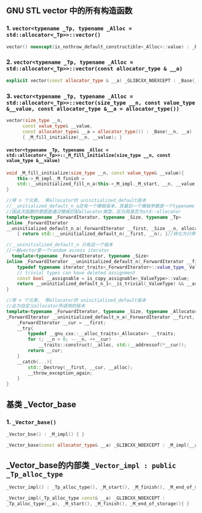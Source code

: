 <!-- TOC-->
## GNU STL vector 中的所有构造函数
### 1. `vector<typename _Tp, typename _Alloc = std::allocator<_Tp>>::vector()`
```c++
vector() noexcept(is_nothrow_default_constructible<_Alloc>::value) : _Base() { }
```
### 2. `vector<typename _Tp, typename _Alloc = std::allocator<_Tp>>::vector(const allocator_type & __a)`
```c++
explicit vector(const allocator_type & __a) _GLIBCXX_NOEXCEPT : _Base(__a) {} 
```
### 3. `vector<typename _Tp, typename _Alloc = std::allocator<_Tp>>::vector(size_type __n, const value_type &__value, const allocator_type &__a = allocator_type())`
```c++
vector(size_type __n, 
      const value_type& __value, 
      const allocator_type& __a = allocator_type()) : _Base(__n, __a)
      { _M_fill_initialize(__n, __value); }
```

#### `vector<typename _Tp, typename _Alloc = std::allocator<_Tp>>::_M_fill_initialize(size_type __n, const value_type &__value)`
```c++
void _M_fill_initialize(size_type __n, const value_type& __value){
    this->_M_impl._M_finish =
    std::__uninitialized_fill_n_a(this->_M_impl._M_start, __n, __value, _M_get_Tp_allocator());
}
```
```c++
//带 n 个元素， 带allocator的 uninitialized_default版本
//__unitialized_default_n_a还有一个模板版本，其最后一个模板参数是一个typename _Allocator
//因此次函数的意图是通过模板匹配allocator类型，区分其是否为std::allocator
template<typename _ForwardIterator, typename _Size, typename _Tp> 
inline _ForwardIterator
__uninitialized_default_n_a(_ForwardIterator __first, _Size __n, allocator<_Tp>&)
    { return std::__uninitialized_default_n(__first, __n); }//转化为只带 n 不带a的版本
```
```c++
//__uninitialized_default_n 只有这一个版本
//一般vector是一个random access iterator
  template<typename _ForwardIterator, typename _Size>
inline _ForwardIterator __uninitialized_default_n(_ForwardIterator __first, _Size __n){
	typedef typename iterator_traits<_ForwardIterator>::value_type_ ValueType;
	// trivial types can have deleted assignment
	const bool __assignable = is_copy_assignable<_ValueType>::value;
	return __uninitialized_default_n_1<__is_trivial(_ValueType) && __assignable>::__uninit_default_n(__first, __n);
}
```
```c++
//带 n 个元素， 带allocator的 uninitialized_default版本
//此为自定义allocator所调用的版本
template<typename _ForwardIterator, typename _Size, typename _Allocator>
_ForwardIterator __uninitialized_default_n_a(_ForwardIterator __first, _Size __n, _Allocator& __alloc){
    _ForwardIterator __cur = __first;
    __try{
        typedef __gnu_cxx::__alloc_traits<_Allocator> __traits;
        for (; __n > 0; --__n, ++__cur)
            __traits::construct(__alloc, std::__addressof(*__cur));
        return __cur;
    }
    __catch(...){
        std::_Destroy(__first, __cur, __alloc);
        __throw_exception_again;
    }
}
```

## 基类 _Vector_base
### 1. `_Vector_base()`
```c++
_Vector_bse() : _M_impl() { }
```
```c++
_Vector_base(const allocator_type& __a) _GLIBCXX_NOEXCEPT : _M_impl(__a) { }
```


## _Vector_base的内部类 `_Vector_impl : public _Tp_alloc_type`
```c++
_Vector_impl() : _Tp_alloc_type(), _M_start(), _M_finish(), _M_end_of_storage()	{ }
```
```c++
_Vector_impl(_Tp_alloc_type const& __a) _GLIBCXX_NOEXCEPT : 
_Tp_alloc_type(__a), _M_start(), _M_finish(), _M_end_of_storage(){ }
```